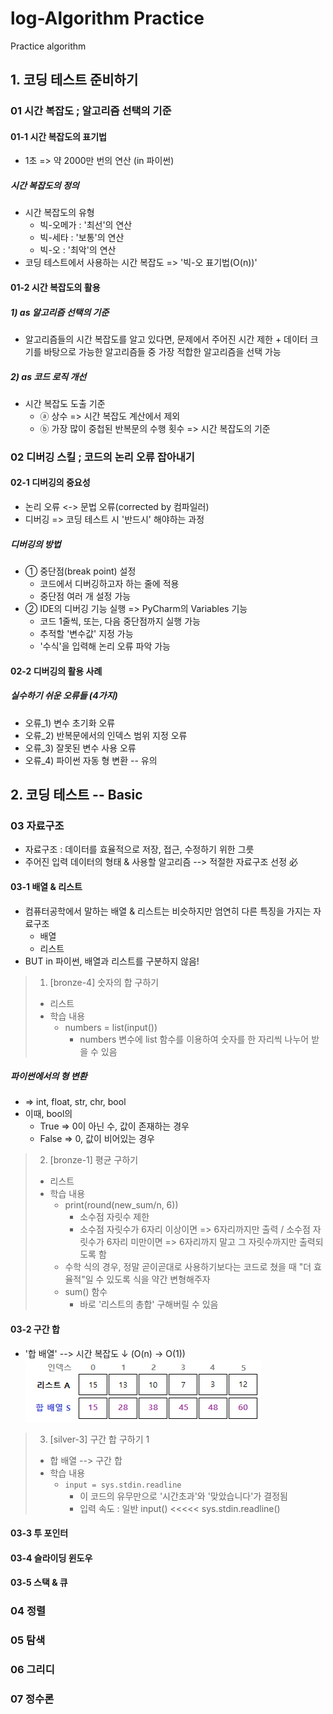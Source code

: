 # log-Algorithm Practice
Practice algorithm

## 1. 코딩 테스트 준비하기

### 01 시간 복잡도 ; 알고리즘 선택의 기준

#### 01-1 시간 복잡도의 표기법
- 1초 => 약 2000만 번의 연산 (in 파이썬)
##### 시간 복잡도의 정의
- 시간 복잡도의 유형
    - 빅-오메가 : '최선'의 연산
    - 빅-세타 : '보통'의 연산
    - 빅-오 : '최악'의 연산
- 코딩 테스트에서 사용하는 시간 복잡도 => '빅-오 표기법(O(n))'

#### 01-2 시간 복잡도의 활용
##### 1) as 알고리즘 선택의 기준
- 알고리즘들의 시간 복잡도를 알고 있다면, 문제에서 주어진 시간 제한 + 데이터 크기를 바탕으로 가능한 알고리즘들 중 가장 적합한 알고리즘을 선택 가능
##### 2) as 코드 로직 개선
- 시간 복잡도 도출 기준
    - ⓐ 상수 => 시간 복잡도 계산에서 제외
    - ⓑ 가장 많이 중첩된 반복문의 수행 횟수 => 시간 복잡도의 기준

### 02 디버깅 스킬 ; 코드의 논리 오류 잡아내기

#### 02-1 디버깅의 중요성
- 논리 오류 <-> 문법 오류(corrected by 컴파일러)
- 디버깅 => 코딩 테스트 시 '반드시' 해야하는 과정
##### 디버깅의 방법
- ① 중단점(break point) 설정
  - 코드에서 디버깅하고자 하는 줄에 적용
  - 중단점 여러 개 설정 가능
- ② IDE의 디버깅 기능 실행 => PyCharm의 Variables 기능
  - 코드 1줄씩, 또는, 다음 중단점까지 실행 가능
  - 추적할 '변수값' 지정 가능
  - '수식'을 입력해 논리 오류 파악 가능

#### 02-2 디버깅의 활용 사례
##### 실수하기 쉬운 오류들 (4가지)
- 오류_1) 변수 초기화 오류
- 오류_2) 반복문에서의 인덱스 범위 지정 오류
- 오류_3) 잘못된 변수 사용 오류
- 오류_4) 파이썬 자동 형 변환 -- 유의

## 2. 코딩 테스트 -- Basic

### 03 자료구조
- 자료구조 : 데이터를 효율적으로 저장, 접근, 수정하기 위한 그릇
- 주어진 입력 데이터의 형태 & 사용할 알고리즘 --> 적절한 자료구조 선정 必

#### 03-1 배열 & 리스트
- 컴퓨터공학에서 말하는 배열 & 리스트는 비슷하지만 엄연히 다른 특징을 가지는 자료구조
  - 배열
  - 리스트
- BUT in 파이썬, 배열과 리스트를 구분하지 않음!

> 001. [bronze-4] 숫자의 합 구하기
> - 리스트
> - 학습 내용
>   - numbers = list(input())
>     - numbers 변수에 list 함수를 이용하여 숫자를 한 자리씩 나누어 받을 수 있음

##### 파이썬에서의 형 변환
- => int, float, str, chr, bool
- 이때, bool의
  - True => 0이 아닌 수, 값이 존재하는 경우
  - False => 0, 값이 비어있는 경우

> 002. [bronze-1] 평균 구하기
> - 리스트
> - 학습 내용
>   - print(round(new_sum/n, 6))
>     - 소수점 자릿수 제한
>     - 소수점 자릿수가 6자리 이상이면 => 6자리까지만 출력 / 소수점 자릿수가 6자리 미만이면 => 6자리까지 말고 그 자릿수까지만 출력되도록 함
>   - 수학 식의 경우, 정말 곧이곧대로 사용하기보다는 코드로 쳤을 때 "더 효율적"일 수 있도록 식을 약간 변형해주자
>   - sum() 함수
>     - 바로 '리스트의 총합' 구해버릴 수 있음

#### 03-2 구간 합
- '합 배열' --> 시간 복잡도 ↓ (O(n) -> O(1))
![img_1.png](img_1.png)

> 003. [silver-3] 구간 합 구하기 1
> - 합 배열 --> 구간 합
> - 학습 내용
>   - `input = sys.stdin.readline`
>     - 이 코드의 유무만으로 '시간초과'와 '맞았습니다'가 결정됨
>     - 입력 속도 : 일반 input() <<<<< sys.stdin.readline()


#### 03-3 투 포인터
#### 03-4 슬라이딩 윈도우
#### 03-5 스택 & 큐

### 04 정렬

### 05 탐색

### 06 그리디

### 07 정수론